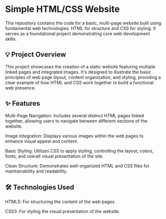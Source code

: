 # Simple HTML/CSS Website
This repository contains the code for a basic, multi-page website built using fundamental web technologies: HTML for structure and CSS for styling. It serves as a foundational project demonstrating core web development skills.

## 💡 Project Overview
This project showcases the creation of a static website featuring multiple linked pages and integrated images. It's designed to illustrate the basic principles of web page layout, content organization, and styling, providing a clear example of how HTML and CSS work together to build a functional web presence.

## ✨ Features
Multi-Page Navigation: Includes several distinct HTML pages linked together, allowing users to navigate between different sections of the website.

Image Integration: Displays various images within the web pages to enhance visual appeal and content.

Basic Styling: Utilizes CSS to apply styling, controlling the layout, colors, fonts, and overall visual presentation of the site.

Clean Structure: Demonstrates well-organized HTML and CSS files for maintainability and readability.

## 🛠️ Technologies Used
HTML5: For structuring the content of the web pages.

CSS3: For styling the visual presentation of the website.
